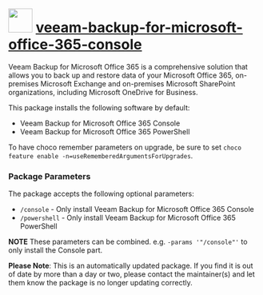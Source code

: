 # <img src="https://cdn.jsdelivr.net/gh/mkevenaar/chocolatey-packages@ec5c8311275798f228e45671f705c3f693edc8bc/icons/veeam-backup-for-microsoft-office-365-console.png" width="48" height="48"/> [veeam-backup-for-microsoft-office-365-console](https://community.chocolatey.org/packages/veeam-backup-for-microsoft-office-365-console)

Veeam Backup for Microsoft Office 365 is a comprehensive solution that allows you to back up and restore data of your Microsoft Office 365, on-premises Microsoft Exchange and on-premises Microsoft SharePoint organizations, including Microsoft OneDrive for Business.

This package installs the following software by default:

* Veeam Backup for Microsoft Office 365 Console
* Veeam Backup for Microsoft Office 365 PowerShell

To have choco remember parameters on upgrade, be sure to set `choco feature enable -n=useRememberedArgumentsForUpgrades`.

### Package Parameters

The package accepts the following optional parameters:

* `/console` - Only install Veeam Backup for Microsoft Office 365 Console
* `/powershell` - Only install Veeam Backup for Microsoft Office 365 PowerShell

**NOTE** These parameters can be combined. e.g. `-params '"/console"'` to only install the Console part.

**Please Note**: This is an automatically updated package. If you find it is
out of date by more than a day or two, please contact the maintainer(s) and
let them know the package is no longer updating correctly.
